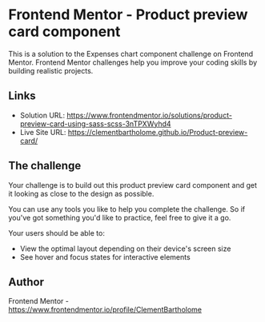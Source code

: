 # Frontend Mentor - Product preview card component 

This is a solution to the Expenses chart component challenge on Frontend Mentor. Frontend Mentor challenges help you improve your coding skills by building realistic projects.

## Links

- Solution URL: https://www.frontendmentor.io/solutions/product-preview-card-using-sass-scss-3nTPXWyhd4
- Live Site URL: https://clementbartholome.github.io/Product-preview-card/

## The challenge

Your challenge is to build out this product preview card component and get it looking as close to the design as possible.

You can use any tools you like to help you complete the challenge. So if you've got something you'd like to practice, feel free to give it a go.

Your users should be able to:

- View the optimal layout depending on their device's screen size
- See hover and focus states for interactive elements



## Author

Frontend Mentor - https://www.frontendmentor.io/profile/ClementBartholome
